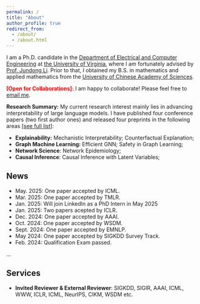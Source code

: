 ```yaml
---
permalink: /
title: "About"
author_profile: true
redirect_from:
  - /about/
  - /about.html
---
```




I am a Ph.D. candidate in the [Department of Electrical and Computer Engineering](https://engineering.virginia.edu/department/electrical-and-computer-engineering) at [the University of Virginia](https://www.virginia.edu/), where I am fortunately advised by [Prof. Jundong Li](https://jundongli.github.io). Prior to that, I obtained my B.S. in mathematics and applied mathematics from the [University of Chinese Academy of Sciences](https://www.ucas.ac.cn/).


<span style="color:red">**\[Open for Collaborations\]:**</span> I am happy to collaborate! Please feel free to [email me](mailto:nee7ne@virginia.edu).

**Research Summary:** My current research interest mainly lies in advancing interpretability of large language models. I have published four conference papers (two first author ones) and released four preprints in the following areas [[see full list]](https://scholar.google.com/citations?user=SMHk6PMAAAAJ&hl=en):

* **Explainability:** Mechanistic Interpretability; Counterfactual Explanation;
* **Graph Machine Learning:** Efficient GNN; Safety in Graph Learning; 
* **Network Science**: Network Epidemiology; 
* **Causal Inference**: Causal Inference with Latent Variables;


<!-- I have abundant interest in **Graph Mining**, e.g., **Spectral Graph Theory**, **Graph Neural Networks** and corresponding interdisciplinary topics. -->
<!-- My previous research experiences mainly lie in graph mining and feature fusion. -->

News
------
* May. 2025: One paper accepted by ICML.
* Mar. 2025: One paper accepted by TMLR.
* Jan. 2025: Will join LinkedIn as a PhD Intern in May 2025
* Jan. 2025: Two papers acepted by ICLR.
* Dec. 2024: One paper accepted by AAAI.
* Oct. 2024: One paper accepted by WSDM.
* Sept. 2024: One paper accepted by EMNLP.
* May 2024: One paper accepted by SIGKDD Survey Track.
* Feb. 2024: Qualification Exam passed.
<!-- * Nov. 2023: Passed dissertation proposal defense. -->
<!-- * Aug. 2023: One paper accepted by CIKM. -->
<!-- * May 2023: One paper accepted by SIGKDD. -->
<!-- * Apr. 2023: One tutorial accepted by SIGKDD. -->
<!-- * May 2023: One paper accepted by i3CE. -->
<!-- * Apr. 2023: One paper accepted by SIGIR. -->
<!-- * Apr. 2023: One paper accepted by TKDE. -->
<!-- * Mar. 2023: One paper accepted by ICHI. -->
<!-- * Dec. 2022: One paper accepted by SDM. -->
<!-- * Nov. 2022: One paper accepted by AAAI. -->

...



<!-- Industry Experiences
------
* June 2023 – Sept. 2023, Research Intern, Snap. Mentor: Dr. [Tong Zhao](https://tzhao.io), [Yozen Liu](https://scholar.google.com/citations?user=i3U2JjEAAAAJ&hl=en), and Dr. [Neil Shah](https://nshah.net).
* June 2022 – Sept. 2022, Research Intern, Microsoft Research. Mentor: Dr. [Tobias Schnabel](https://www.microsoft.com/en-us/research/people/toschnab/). -->




Services
------

<!-- Industr* **Invited Program Committee Member**: NeurIPS, ICLR, ICML, ACL, AAAI, KDD, CIKM, SDM, etc.-->
* **Invited Reviewer & External Reviewer**: SIGKDD, SIGIR, AAAI, ICML, WWW, ICLR, ICML, NeurIPS, CIKM, WSDM etc.
<!--* **Volunteer**: SIGKDD 2021, IJCAI 2021, SIGKDD 2020, etc.-->



<!--Invited Talks (Selected)
------
* Feb. 2024, "Artificial Intelligence: What Do We Have and Where We Are Heading?" at the University of Virginia. Host: [Prof. Xu Yi](https://engineering.virginia.edu/faculty/xu-yi).
* Feb. 2023, "Unlocking Ethical Graph Neural Networks" at the University of Texas Rio Grande Valley.  Host: [Prof. Yifeng Gao](https://www.utrgv.edu/csci/faculty/yifeng-gao/index.htm).
* Sept. 2022, "Fairness in Graph Mining: Metrics and Algorithms" at Mila - Quebec AI Institute [\[Slides\]](http://yushundong.github.io/files/Fairness_Invited_Talk.pdf).
<!-- * Sept. 2022, "Learning Causal Effects on Hypergraphs" at Microsoft Research.  -->
